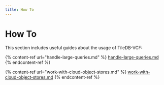 ```yaml
---
title: How To
---
```


# How To

This section includes useful guides about the usage of TileDB-VCF:

{% content-ref url="handle-large-queries.md" %}
[handle-large-queries.md](handle-large-queries.md)
{% endcontent-ref %}

{% content-ref url="work-with-cloud-object-stores.md" %}
[work-with-cloud-object-stores.md](work-with-cloud-object-stores.md)
{% endcontent-ref %}
